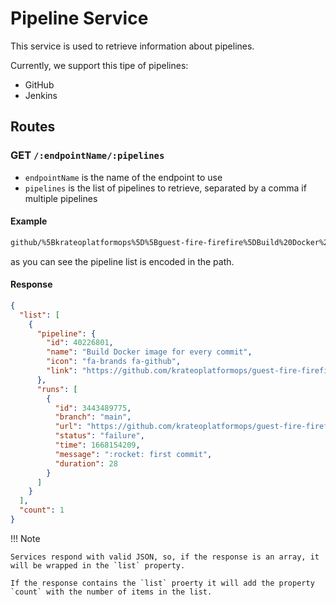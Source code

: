 # Pipeline Service

This service is used to retrieve information about pipelines.

Currently, we support this tipe of pipelines:

- GitHub
- Jenkins

## Routes

### GET `/:endpointName/:pipelines`

- `endpointName` is the name of the endpoint to use
- `pipelines` is the list of pipelines to retrieve, separated by a comma if multiple pipelines

#### Example

```bash
github/%5Bkrateoplatformops%5D%5Bguest-fire-firefire%5DBuild%20Docker%20image%20for%20every%20commit
```

as you can see the pipeline list is encoded in the path.

#### Response

```json
{
  "list": [
    {
      "pipeline": {
        "id": 40226801,
        "name": "Build Docker image for every commit",
        "icon": "fa-brands fa-github",
        "link": "https://github.com/krateoplatformops/guest-fire-firefire/blob/main/.github/workflows/docker-build.yaml"
      },
      "runs": [
        {
          "id": 3443489775,
          "branch": "main",
          "url": "https://github.com/krateoplatformops/guest-fire-firefire/actions/runs/3443489775",
          "status": "failure",
          "time": 1668154209,
          "message": ":rocket: first commit",
          "duration": 28
        }
      ]
    }
  ],
  "count": 1
}
```

!!! Note

    Services respond with valid JSON, so, if the response is an array, it will be wrapped in the `list` property.

    If the response contains the `list` proerty it will add the property `count` with the number of items in the list.
